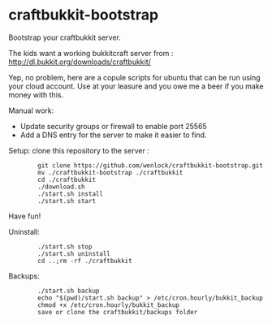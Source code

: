 craftbukkit-bootstrap
=====================

Bootstrap your craftbukkit server.

The kids want a working bukkitcraft server from : http://dl.bukkit.org/downloads/craftbukkit/

Yep, no problem, here are a copule scripts for ubuntu that can be run using your cloud account.
Use at your leasure and you owe me a beer if you make money with this.

Manual work:
* Update security groups or firewall to enable port 25565
* Add a DNS entry for the server to make it easier to find.
 
 
Setup:
clone this repository to the server : 

            git clone https://github.com/wenlock/craftbukkit-bootstrap.git
            mv ./craftbukkit-bootstrap ./craftbukkit
            cd ./craftbukkit
            ./download.sh
            ./start.sh install
            ./start.sh start
 
Have fun!
 
Uninstall:

            ./start.sh stop
            ./start.sh uninstall
            cd ..;rm -rf ./craftbukkit
 
Backups:
 
            ./start.sh backup
            echo "$(pwd)/start.sh backup" > /etc/cron.hourly/bukkit_backup
            chmod +x /etc/cron.hourly/bukkit_backup
            save or clone the craftbukkit/backups folder
 
 
 
